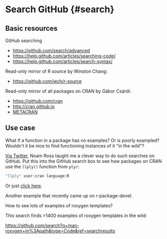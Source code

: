 # Search GitHub {#search}

## Basic resources

GitHub searching

  * <https://github.com/search/advanced>
  * <https://help.github.com/articles/searching-code/>
  * <https://help.github.com/articles/search-syntax/>
  
Read-only mirror of R source by Winston Chang:
 
  * <https://github.com/wch/r-source>

Read-only mirror of all packages on CRAN by Gábor Csárdi:

  * <https://github.com/cran>
  * <http://cran.github.io>
  * [METACRAN](http://www.r-pkg.org)

## Use case

What if a function in a package has no examples? Or is poorly exampled? Wouldn't
it be nice to find functioning instances of it "in the wild"?

[Via Twitter](https://twitter.com/noamross/status/563422536633839617), Noam Ross
taught me a clever way to do such searches on GitHub. Put this into the GitHub
search box to see how packages on CRAN use the `llply()` function from `plyr`:

``` bash
"llply" user:cran language:R
```

Or just [click here](https://github.com/search?l=r&q=%22llply%22+user%3Acran+language%3AR&ref=searchresults&type=Code).

Another example that recently came up on r-package-devel:

How to see lots of examples of roxygen templates?

This search finds >1400 examples of roxygen templates in the wild:

<https://github.com/search?q=man-roxygen+in%3Apath&type=Code&ref=searchresults>
